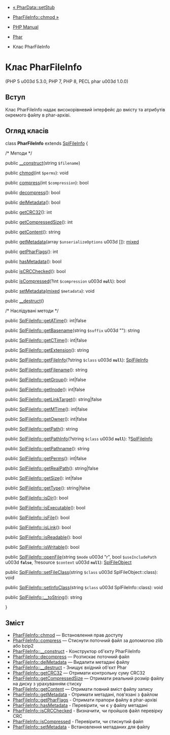 - [« PharData::setStub](phardata.setstub.md)
- [PharFileInfo::chmod »](pharfileinfo.chmod.md)

- [PHP Manual](index.md)
- [Phar](book.phar.md)
- Клас PharFileInfo

# Клас PharFileInfo

(PHP 5 u003d 5.3.0, PHP 7, PHP 8, PECL phar u003d 1.0.0)

## Вступ

Клас PharFileInfo надає високорівневий інтерфейс до вмісту
та атрибутів окремого файлу в phar-архіві.

## Огляд класів

class **PharFileInfo** extends [SplFileInfo](class.splfileinfo.md) {

/\* Методи \*/

public [\_\_construct](pharfileinfo.construct.md)(string `$filename`)

public [chmod](pharfileinfo.chmod.md)(int `$perms`): void

public [compress](pharfileinfo.compress.md)(int `$compression`): bool

public [decompress](pharfileinfo.decompress.md)(): bool

public [delMetadata](pharfileinfo.delmetadata.md)(): bool

public [getCRC32](pharfileinfo.getcrc32.md)(): int

public [getCompressedSize](pharfileinfo.getcompressedsize.md)(): int

public [getContent](pharfileinfo.getcontent.md)(): string

public [getMetadata](pharfileinfo.getmetadata.md)(array
`$unserializeOptions` u003d []): [mixed](language.types.declarations.md#language.types.declarations.mixed)

public [getPharFlags](pharfileinfo.getpharflags.md)(): int

public [hasMetadata](pharfileinfo.hasmetadata.md)(): bool

public [isCRCChecked](pharfileinfo.iscrcchecked.md)(): bool

public [isCompressed](pharfileinfo.iscompressed.md)(?int
`$compression` u003d **`null`**): bool

public
[setMetadata](pharfileinfo.setmetadata.md)([mixed](language.types.declarations.md#language.types.declarations.mixed)
`$metadata`): void

public [\_\_destruct](pharfileinfo.destruct.md)()

/\* Наслідувані методи \*/

public [SplFileInfo::getATime](splfileinfo.getatime.md)(): int\|false

public [SplFileInfo::getBasename](splfileinfo.getbasename.md)(string
`$suffix` u003d ""): string

public [SplFileInfo::getCTime](splfileinfo.getctime.md)(): int\|false

public [SplFileInfo::getExtension](splfileinfo.getextension.md)():
string

public [SplFileInfo::getFileInfo](splfileinfo.getfileinfo.md)(?string
`$class` u003d **`null`**): [SplFileInfo](class.splfileinfo.md)

public [SplFileInfo::getFilename](splfileinfo.getfilename.md)():
string

public [SplFileInfo::getGroup](splfileinfo.getgroup.md)(): int\|false

public [SplFileInfo::getInode](splfileinfo.getinode.md)(): int\|false

public [SplFileInfo::getLinkTarget](splfileinfo.getlinktarget.md)():
string\|false

public [SplFileInfo::getMTime](splfileinfo.getmtime.md)(): int\|false

public [SplFileInfo::getOwner](splfileinfo.getowner.md)(): int\|false

public [SplFileInfo::getPath](splfileinfo.getpath.md)(): string

public [SplFileInfo::getPathInfo](splfileinfo.getpathinfo.md)(?string
`$class` u003d **`null`**): ?[SplFileInfo](class.splfileinfo.md)

public [SplFileInfo::getPathname](splfileinfo.getpathname.md)():
string

public [SplFileInfo::getPerms](splfileinfo.getperms.md)(): int\|false

public [SplFileInfo::getRealPath](splfileinfo.getrealpath.md)():
string\|false

public [SplFileInfo::getSize](splfileinfo.getsize.md)(): int\|false

public [SplFileInfo::getType](splfileinfo.gettype.md)(): string\|false

public [SplFileInfo::isDir](splfileinfo.isdir.md)(): bool

public [SplFileInfo::isExecutable](splfileinfo.isexecutable.md)():
bool

public [SplFileInfo::isFile](splfileinfo.isfile.md)(): bool

public [SplFileInfo::isLink](splfileinfo.islink.md)(): bool

public [SplFileInfo::isReadable](splfileinfo.isreadable.md)(): bool

public [SplFileInfo::isWritable](splfileinfo.iswritable.md)(): bool

public [SplFileInfo::openFile](splfileinfo.openfile.md)(string `$mode`
u003d "r", bool `$useIncludePath` u003d **`false`**, ?resource `$context` u003d
**`null`**): [SplFileObject](class.splfileobject.md)

public [SplFileInfo::setFileClass](splfileinfo.setfileclass.md)(string
`$class` u003d SplFileObject::class): void

public [SplFileInfo::setInfoClass](splfileinfo.setinfoclass.md)(string
`$class` u003d SplFileInfo::class): void

public [SplFileInfo::\_\_toString](splfileinfo.tostring.md)(): string

}

## Зміст

- [PharFileInfo::chmod](pharfileinfo.chmod.md) — Встановлення прав
доступу
- [PharFileInfo::compress](pharfileinfo.compress.md) — Стиснути поточний
файл за допомогою zlib або bzip2
- [PharFileInfo::\_\_construct](pharfileinfo.construct.md) -
Конструктор об'єкту PharFileInfo
- [PharFileInfo::decompress](pharfileinfo.decompress.md) — Розтискає
поточний файл
- [PharFileInfo::delMetadata](pharfileinfo.delmetadata.md) — Видалити
метадані файлу
- [PharFileInfo::\_\_destruct](pharfileinfo.destruct.md) -
Знищує вхідний об'єкт Phar
- [PharFileInfo::getCRC32](pharfileinfo.getcrc32.md) — Отримати
контрольну суму CRC32
- [PharFileInfo::getCompressedSize](pharfileinfo.getcompressedsize.md)
— Отримати реальний розмір файлу на диску з урахуванням
стиску
- [PharFileInfo::getContent](pharfileinfo.getcontent.md) — Отримати
повний вміст файлу запису
- [PharFileInfo::getMetadata](pharfileinfo.getmetadata.md) -
Отримати метадані, пов'язані з файлом
- [PharFileInfo::getPharFlags](pharfileinfo.getpharflags.md) -
Отримати прапори файлу в phar-архіві
- [PharFileInfo::hasMetadata](pharfileinfo.hasmetadata.md) -
Перевірити, чи є у файлу метадані
- [PharFileInfo::isCRCChecked](pharfileinfo.iscrcchecked.md) -
Визначити, чи пройшов файл перевірку CRC
- [PharFileInfo::isCompressed](pharfileinfo.iscompressed.md) -
Перевірити, чи стиснутий файл
- [PharFileInfo::setMetadata](pharfileinfo.setmetadata.md) -
Встановлення метаданих для файлу
